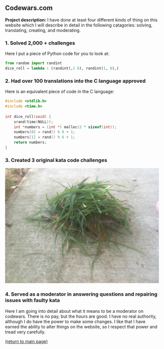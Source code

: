 ## Codewars.com

**Project description:** I have done at least four different kinds of thing on this website which I will describe in detail in the following catagories: solving, translating, creating, and moderating.

### 1. Solved 2,000 + challenges

Here I put a piece of Python code for you to look at:

```python
from random import randint
dice_roll = lambda : (randint(,1 6), randint(1, 6),)
```

### 2. Had over 100 translations into the C language approved

Here is an equivalent piece of code in the C language:

```c
#include <stdlib.h>
#include <time.h>

int dice_roll(void) {
    srand(time(NULL));
    int *numbers = (int *) malloc(2 * sizeof(int));
    numbers[0] = rand() % 6 + 1;
    numbers[1] = rand() % 6 + 1;
    return numbers;
}
```

### 3. Created 3 original kata code challenges

<img src="images/grass pile.JPG"/>

### 4. Served as a moderator in answering questions and repairing issues with faulty kata

Here I am going into detail about what it means to be a moderator on codewars. There is no pay, but the hours are good. I have no real authority, although I do have the power to make some changes. I like that I have earned the ability to alter things on the website, so I respect that power and tread very carefully. 

<a href="https://rowcased.github.io/">(return to main page)</a>

<!-- For more details see [GitHub Flavored Markdown](https://guides.github.com/features/mastering-markdown/). -->


